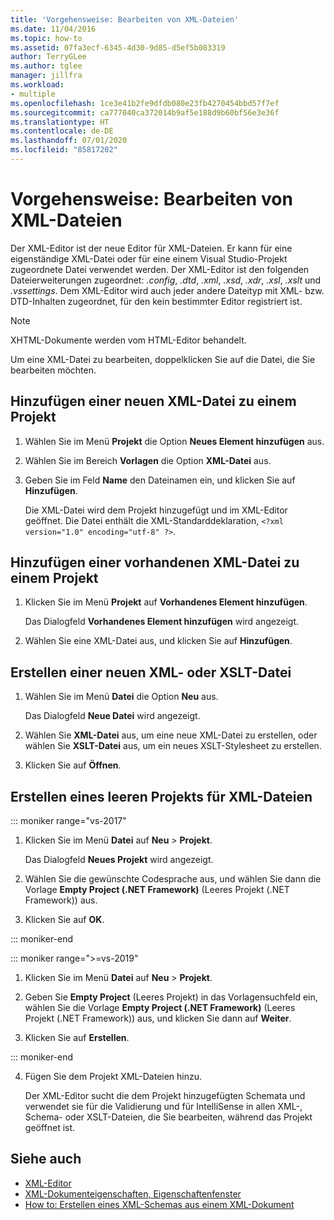 ```yaml
---
title: 'Vorgehensweise: Bearbeiten von XML-Dateien'
ms.date: 11/04/2016
ms.topic: how-to
ms.assetid: 07fa3ecf-6345-4d30-9d85-d5ef5b083319
author: TerryGLee
ms.author: tglee
manager: jillfra
ms.workload:
- multiple
ms.openlocfilehash: 1ce3e41b2fe9dfdb080e23fb4270454bbd57f7ef
ms.sourcegitcommit: ca777040ca372014b9af5e188d9b60bf56e3e36f
ms.translationtype: HT
ms.contentlocale: de-DE
ms.lasthandoff: 07/01/2020
ms.locfileid: "85817202"
---
```

# <a name="how-to-edit-xml-files"></a>Vorgehensweise: Bearbeiten von XML-Dateien

Der XML-Editor ist der neue Editor für XML-Dateien. Er kann für eine eigenständige XML-Datei oder für eine einem Visual Studio-Projekt zugeordnete Datei verwendet werden. Der XML-Editor ist den folgenden Dateierweiterungen zugeordnet: *.config*, *.dtd*, *.xml*, *.xsd*, *.xdr*, *.xsl*, *.xslt* und *.vssettings*. Dem XML-Editor wird auch jeder andere Dateityp mit XML- bzw. DTD-Inhalten zugeordnet, für den kein bestimmter Editor registriert ist.

> [!NOTE]
> XHTML-Dokumente werden vom HTML-Editor behandelt.

Um eine XML-Datei zu bearbeiten, doppelklicken Sie auf die Datei, die Sie bearbeiten möchten.

## <a name="add-a-new-xml-file-to-a-project"></a>Hinzufügen einer neuen XML-Datei zu einem Projekt

1. Wählen Sie im Menü **Projekt** die Option **Neues Element hinzufügen** aus.

2. Wählen Sie im Bereich **Vorlagen** die Option **XML-Datei** aus.

3. Geben Sie im Feld **Name** den Dateinamen ein, und klicken Sie auf **Hinzufügen**.

   Die XML-Datei wird dem Projekt hinzugefügt und im XML-Editor geöffnet. Die Datei enthält die XML-Standarddeklaration, `<?xml version="1.0" encoding="utf-8" ?>`.

## <a name="add-an-existing-xml-file-to-a-project"></a>Hinzufügen einer vorhandenen XML-Datei zu einem Projekt

1. Klicken Sie im Menü **Projekt** auf **Vorhandenes Element hinzufügen**.

   Das Dialogfeld **Vorhandenes Element hinzufügen** wird angezeigt.

2. Wählen Sie eine XML-Datei aus, und klicken Sie auf **Hinzufügen**.

## <a name="create-a-new-xml-or-xslt-file"></a>Erstellen einer neuen XML- oder XSLT-Datei

1. Wählen Sie im Menü **Datei** die Option **Neu** aus.

   Das Dialogfeld **Neue Datei** wird angezeigt.

2. Wählen Sie **XML-Datei** aus, um eine neue XML-Datei zu erstellen, oder wählen Sie **XSLT-Datei** aus, um ein neues XSLT-Stylesheet zu erstellen.

3. Klicken Sie auf **Öffnen**.

## <a name="create-an-empty-project-for-xml-files"></a>Erstellen eines leeren Projekts für XML-Dateien

::: moniker range="vs-2017"

1. Klicken Sie im Menü **Datei** auf **Neu** > **Projekt**.

   Das Dialogfeld **Neues Projekt** wird angezeigt.

2. Wählen Sie die gewünschte Codesprache aus, und wählen Sie dann die Vorlage **Empty Project (.NET Framework)** (Leeres Projekt (.NET Framework)) aus.

3. Klicken Sie auf **OK**.

::: moniker-end

::: moniker range=">=vs-2019"

1. Klicken Sie im Menü **Datei** auf **Neu** > **Projekt**.

2. Geben Sie **Empty Project** (Leeres Projekt) in das Vorlagensuchfeld ein, wählen Sie die Vorlage **Empty Project (.NET Framework)** (Leeres Projekt (.NET Framework)) aus, und klicken Sie dann auf **Weiter**.

3. Klicken Sie auf **Erstellen**.

::: moniker-end

4. Fügen Sie dem Projekt XML-Dateien hinzu.

   Der XML-Editor sucht die dem Projekt hinzugefügten Schemata und verwendet sie für die Validierung und für IntelliSense in allen XML-, Schema- oder XSLT-Dateien, die Sie bearbeiten, während das Projekt geöffnet ist.

## <a name="see-also"></a>Siehe auch

- [XML-Editor](../xml-tools/xml-editor.md)
- [XML-Dokumenteigenschaften, Eigenschaftenfenster](../xml-tools/xml-document-properties-properties-window.md)
- [How to: Erstellen eines XML-Schemas aus einem XML-Dokument](../xml-tools/how-to-create-an-xml-schema-from-an-xml-document.md)
